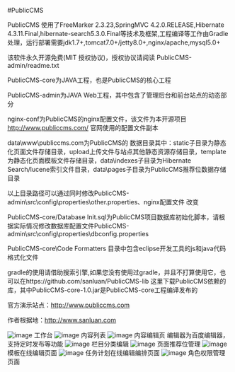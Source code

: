 #PublicCMS

PublicCMS 使用了FreeMarker 2.3.23,SpringMVC 4.2.0.RELEASE,Hibernate 4.3.11.Final,hibernate-search5.3.0.Final等技术及框架,工程编译等工作由Gradle处理，运行部署需要jdk1.7+,tomcat7.0+/jetty8.0+,nginx/apache,mysql5.0+

该软件永久开源免费(MIT 授权协议)，授权协议请阅读 PublicCMS-admin/readme.txt

PublicCMS-core为JAVA工程，也是PublicCMS的核心工程

PublicCMS-admin为JAVA Web工程，其中包含了管理后台和前台站点的动态部分

nginx-conf为PublicCMS的nginx配置文件，该文件为本开源项目 http://www.publiccms.com/ 官网使用的配置文件副本

data\www\publiccms.com为PublicCMS的 数据目录其中：static子目录为静态化页面文件存储目录，upload上传文件与站点其他静态资源存储目录，template为静态化页面模板文件存储目录，data\indexes子目录为Hibernate Search/lucene索引文件目录，data\pages子目录为PublicCMS推荐位数据存储目录

以上目录路径可以通过同时修改PublicCMS-admin\src\config\properties\other.properties、nginx配置文件 改变

PublicCMS-core/Database Init.sql为PublicCMS项目数据库初始化脚本，请根据实际情况修改数据库配置文件PublicCMS-admin\src\config\properties\dbconfig.properties

PublicCMS-core\Code Formatters 目录中包含eclipse开发工具的js和java代码格式化文件

gradle的使用请借助搜索引擎,如果您没有使用过gradle，并且不打算使用它，也可以在https://github.com/sanluan/PublicCMS-lib 这里下载PublicCMS依赖的库，其中PublicCMS-core-1.0.jar是PublicCMS-core工程编译发布的

官方演示站点：http://www.publiccms.com

作者根据地：http://www.sanluan.com

![image](https://https://github.com/sanluan/PublicCMS/preview/1.jpg)
工作台
![image](https://https://github.com/sanluan/PublicCMS/preview/2.jpg)
内容列表
![image](https://https://github.com/sanluan/PublicCMS/preview/3.jpg)
内容编辑页
编辑器为百度编辑器，支持定时发布等功能
![image](https://https://github.com/sanluan/PublicCMS/preview/4.jpg)
栏目分类编辑
![image](https://https://github.com/sanluan/PublicCMS/preview/5.jpg)
页面推荐位管理
![image](https://https://github.com/sanluan/PublicCMS/preview/6.jpg)
模板在线编辑页面
![image](https://https://github.com/sanluan/PublicCMS/preview/7.jpg)
任务计划在线编辑编排页面
![image](https://https://github.com/sanluan/PublicCMS/preview/8.jpg)
角色权限管理页面
